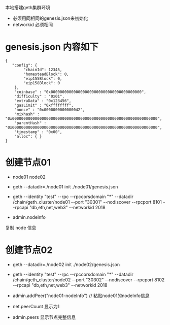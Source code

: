 
本地搭建geth集群环境

* 必须用同相同的genesis.json来初始化
* networkid 必须相同

# genesis.json 内容如下

```
{
   "config": {
        "chainId": 12345,
        "homesteadBlock": 0,
        "eip155Block": 0,
        "eip158Block": 0
    },
    "coinbase" : "0x0000000000000000000000000000000000000000",
    "difficulty" : "0x01",
    "extraData" : "0x123456",
    "gasLimit" : "0xffffffff",
    "nonce" : "0x0000000000000042",
    "mixhash" : "0x0000000000000000000000000000000000000000000000000000000000000000",
    "parentHash" : "0x0000000000000000000000000000000000000000000000000000000000000000",
    "timestamp" : "0x00",
    "alloc": { }
}

```
# 创建节点01
* node01 node02

* geth --datadir=./node01 init ./node01/genesis.json

* geth --identity "test" --rpc --rpccorsdomain "*" --datadir /chain/geth_cluster/node01 --port "30301" --nodiscover --rpcport 8101 --rpcapi "db,eth,net,web3" --networkid 2018 

* admin.nodeInfo 

复制 node 信息

# 创建节点02

* geth --datadir=./node02 init ./node02/genesis.json

* geth --identity "test" --rpc --rpccorsdomain "*" --datadir /chain/geth_cluster/node02 --port "30302" --nodiscover --rpcport 8102 --rpcapi "db,eth,net,web3" --networkid 2018 

* admin.addPeer("node01-nodeInfo") // 粘贴node01的nodeInfo信息

* net.peerCount 显示为1

* admin.peers 显示节点完整信息



